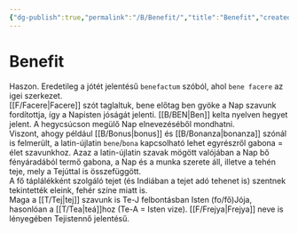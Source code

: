 ```yaml
---
{"dg-publish":true,"permalink":"/B/Benefit/","title":"Benefit","created":"2024-10-24T01:52","updated":"2024-11-04T16:15"}
---
```



# Benefit

Haszon. Eredetileg a jótét jelentésű `benefactum` szóból, ahol `bene facere` az igei szerkezet.  
[[F/Facere\|Facere]] szót taglaltuk, bene előtag ben gyöke a Nap szavunk fordítottja, így a Napisten jóságát jelenti. [[B/BEN\|Ben]] kelta nyelven hegyet jelent. A hegycsúcson megülő Nap elnevezéséből mondhatni.  
Viszont, ahogy például [[B/Bonus\|bonus]] és [[B/Bonanza\|bonanza]] szónál is felmerült, a latin-újlatin `bene`/`bona` kapcsolható lehet egyrészről gabona = élet szavunkhoz. Azaz a latin-újlatin szavak mögött valójában a Nap bő fényáradából termő gabona, a Nap és a munka szerete áll, illetve a tehén teje, mely a Tejúttal is összefüggött.  
A fő táplálékként szolgáló tejet (és Indiában a tejet adó tehenet is) szentnek tekintették eleink, fehér színe miatt is.   
Maga a [[T/Tej\|tej]] szavunk is Te-J felbontásban Isten (fo/fő)Jója, hasonlóan a [[T/Tea\|teá]]hoz (Te-A = Isten vize). [[F/Frejya\|Frejya]] neve is lényegében Tejistennő jelentésű.  

